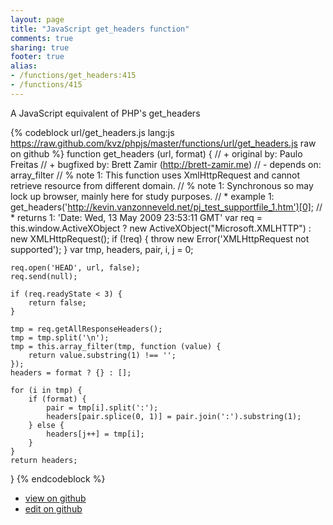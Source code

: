 ```yaml
---
layout: page
title: "JavaScript get_headers function"
comments: true
sharing: true
footer: true
alias:
- /functions/get_headers:415
- /functions/415
---
```

A JavaScript equivalent of PHP's get_headers

{% codeblock url/get_headers.js lang:js https://raw.github.com/kvz/phpjs/master/functions/url/get_headers.js raw on github %}
function get_headers (url, format) {
    // +   original by: Paulo Freitas
    // +    bugfixed by: Brett Zamir (http://brett-zamir.me)
    // -    depends on: array_filter
    // %        note 1: This function uses XmlHttpRequest and cannot retrieve resource from different domain.
    // %        note 1: Synchronous so may lock up browser, mainly here for study purposes.
    // *     example 1: get_headers('http://kevin.vanzonneveld.net/pj_test_supportfile_1.htm')[0];
    // *     returns 1: 'Date: Wed, 13 May 2009 23:53:11 GMT'
    var req = this.window.ActiveXObject ? new ActiveXObject("Microsoft.XMLHTTP") : new XMLHttpRequest();
    if (!req) {
        throw new Error('XMLHttpRequest not supported');
    }
    var tmp, headers, pair, i, j = 0;

    req.open('HEAD', url, false);
    req.send(null);

    if (req.readyState < 3) {
        return false;
    }

    tmp = req.getAllResponseHeaders();
    tmp = tmp.split('\n');
    tmp = this.array_filter(tmp, function (value) {
        return value.substring(1) !== '';
    });
    headers = format ? {} : [];

    for (i in tmp) {
        if (format) {
            pair = tmp[i].split(':');
            headers[pair.splice(0, 1)] = pair.join(':').substring(1);
        } else {
            headers[j++] = tmp[i];
        }
    }
    return headers;
}
{% endcodeblock %}

 - [view on github](https://github.com/kvz/phpjs/blob/master/functions/url/get_headers.js)
 - [edit on github](https://github.com/kvz/phpjs/edit/master/functions/url/get_headers.js)
